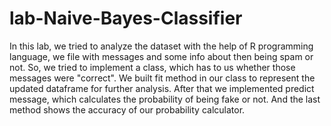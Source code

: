 # lab-Naive-Bayes-Classifier
In this lab, we tried to analyze the dataset with the help of R programming language, we file with messages and some info about then being spam or not. So, we tried to implement a class, which has to us whether those messages were "correct". We built fit method in our class to represent the updated dataframe for further analysis. After that we implemented predict message, which calculates the probability of being fake or not.
And the last method shows the accuracy of our probability calculator.
